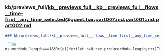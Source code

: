 ### kb/previews_full/kb__previews_full__kb__previews_full__flows__time-first__any_time_selected@guest.har.part007.md.part001.md.part002.md

```md
### kb/previews_full/kb__previews_full__flows__time-first__any_time_selected@guest.har.part007.md.part001.md (part 002)

```md
nsumerNode.length===1&&Rc(e))for(let r=0;r<e.producerNode.length;r++)Tr(e.producerNode[r],e.produ
```

```

```
